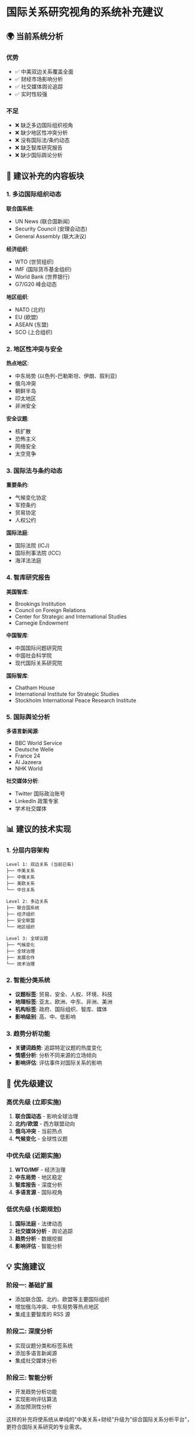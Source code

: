# 国际关系研究视角的系统补充建议

## 🌍 当前系统分析

### 优势
- ✅ 中美双边关系覆盖全面
- ✅ 财经市场影响分析
- ✅ 社交媒体舆论追踪
- ✅ 实时性较强

### 不足
- ❌ 缺乏多边国际组织视角
- ❌ 缺少地区性冲突分析
- ❌ 没有国际法/条约动态
- ❌ 缺乏智库研究报告
- ❌ 缺少国际舆论分析

## 🔧 建议补充的内容板块

### 1. 多边国际组织动态
**联合国系统**:
- UN News (联合国新闻)
- Security Council (安理会动态)
- General Assembly (联大决议)

**经济组织**:
- WTO (世贸组织)
- IMF (国际货币基金组织)
- World Bank (世界银行)
- G7/G20 峰会动态

**地区组织**:
- NATO (北约)
- EU (欧盟)
- ASEAN (东盟)
- SCO (上合组织)

### 2. 地区性冲突与安全
**热点地区**:
- 中东局势 (以色列-巴勒斯坦、伊朗、叙利亚)
- 俄乌冲突
- 朝鲜半岛
- 印太地区
- 非洲安全

**安全议题**:
- 核扩散
- 恐怖主义
- 网络安全
- 太空竞争

### 3. 国际法与条约动态
**重要条约**:
- 气候变化协定
- 军控条约
- 贸易协定
- 人权公约

**国际法庭**:
- 国际法院 (ICJ)
- 国际刑事法院 (ICC)
- 海洋法法庭

### 4. 智库研究报告
**美国智库**:
- Brookings Institution
- Council on Foreign Relations
- Center for Strategic and International Studies
- Carnegie Endowment

**中国智库**:
- 中国国际问题研究院
- 中国社会科学院
- 现代国际关系研究院

**国际智库**:
- Chatham House
- International Institute for Strategic Studies
- Stockholm International Peace Research Institute

### 5. 国际舆论分析
**多语言新闻源**:
- BBC World Service
- Deutsche Welle
- France 24
- Al Jazeera
- NHK World

**社交媒体分析**:
- Twitter 国际政治账号
- LinkedIn 政策专家
- 学术社交媒体

## 📊 建议的技术实现

### 1. 分层内容架构
```
Level 1: 双边关系 (当前已有)
├── 中美关系
├── 中俄关系
├── 美欧关系
└── 中日关系

Level 2: 多边关系
├── 联合国系统
├── 经济组织
├── 安全联盟
└── 地区组织

Level 3: 全球议题
├── 气候变化
├── 全球治理
├── 发展合作
└── 技术治理
```

### 2. 智能分类系统
- **议题标签**: 贸易、安全、人权、环境、科技
- **地理标签**: 亚太、欧洲、中东、非洲、美洲
- **机构标签**: 政府、国际组织、智库、媒体
- **影响级别**: 高、中、低影响

### 3. 趋势分析功能
- **关键词趋势**: 追踪特定议题的热度变化
- **情感分析**: 分析不同来源的立场倾向
- **影响评估**: 评估事件对国际关系的影响

## 🎯 优先级建议

### 高优先级 (立即实施)
1. **联合国动态** - 影响全球治理
2. **北约/欧盟** - 西方联盟动向
3. **俄乌冲突** - 当前热点
4. **气候变化** - 全球性议题

### 中优先级 (近期实施)
1. **WTO/IMF** - 经济治理
2. **中东局势** - 地区稳定
3. **智库报告** - 深度分析
4. **多语言源** - 国际视角

### 低优先级 (长期规划)
1. **国际法庭** - 法律动态
2. **社交媒体分析** - 舆论追踪
3. **趋势分析** - 数据挖掘
4. **影响评估** - 智能分析

## 💡 实施建议

### 阶段一: 基础扩展
- 添加联合国、北约、欧盟等主要国际组织
- 增加俄乌冲突、中东局势等热点地区
- 集成主要智库的 RSS 源

### 阶段二: 深度分析
- 实现议题分类和标签系统
- 添加多语言新闻源
- 集成社交媒体分析

### 阶段三: 智能分析
- 开发趋势分析功能
- 实现影响评估算法
- 添加预测性分析

这样的补充将使系统从单纯的"中美关系+财经"升级为"综合国际关系分析平台"，更符合国际关系研究的专业需求。
